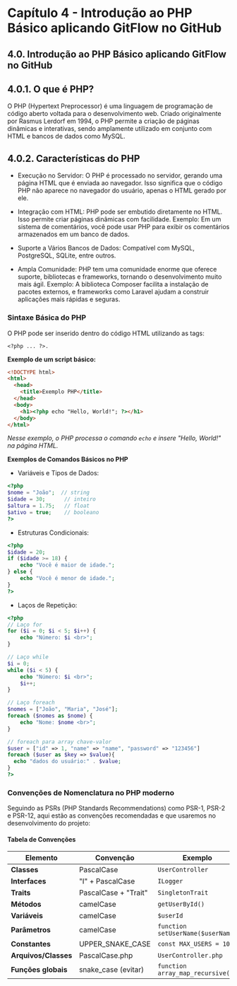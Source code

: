 # Capítulo 4 - Introdução ao PHP Básico aplicando GitFlow no GitHub

## 4.0. Introdução ao PHP Básico aplicando GitFlow no GitHub

## 4.0.1. O que é PHP?

O PHP (Hypertext Preprocessor) é uma linguagem de programação de código aberto voltada para o desenvolvimento web. Criado originalmente por Rasmus Lerdorf em 1994, o PHP permite a criação de páginas dinâmicas e interativas, sendo amplamente utilizado em conjunto com HTML e bancos de dados como MySQL.

## 4.0.2. Características do PHP

- Execução no Servidor: O PHP é processado no servidor, gerando uma página HTML que é enviada ao navegador. Isso significa que o código PHP não aparece no navegador do usuário, apenas o HTML gerado por ele.

- Integração com HTML: PHP pode ser embutido diretamente no HTML. Isso permite criar páginas dinâmicas com facilidade. Exemplo: Em um sistema de comentários, você pode usar PHP para exibir os comentários armazenados em um banco de dados.

- Suporte a Vários Bancos de Dados: Compatível com MySQL, PostgreSQL, SQLite, entre outros.

- Ampla Comunidade: PHP tem uma comunidade enorme que oferece suporte, bibliotecas e frameworks, tornando o desenvolvimento muito mais ágil.
  Exemplo: A biblioteca Composer facilita a instalação de pacotes externos, e frameworks como Laravel ajudam a construir aplicações mais rápidas e seguras.

### Sintaxe Básica do PHP

O PHP pode ser inserido dentro do código HTML utilizando as tags:

```
<?php ... ?>.
```

**Exemplo de um script básico:**

```html
<!DOCTYPE html>
<html>
  <head>
    <title>Exemplo PHP</title>
  </head>
  <body>
    <h1><?php echo "Hello, World!"; ?></h1>
  </body>
</html>
```

_Nesse exemplo, o PHP processa o comando `echo` e insere "Hello, World!" na página HTML._

**Exemplos de Comandos Básicos no PHP**

- Variáveis e Tipos de Dados:

```php
<?php
$nome = "João";  // string
$idade = 30;      // inteiro
$altura = 1.75;   // float
$ativo = true;    // booleano
?>
```

- Estruturas Condicionais:

```php
<?php
$idade = 20;
if ($idade >= 18) {
    echo "Você é maior de idade.";
} else {
    echo "Você é menor de idade.";
}
?>
```

- Laços de Repetição:

```php
<?php
// Laço for
for ($i = 0; $i < 5; $i++) {
    echo "Número: $i <br>";
}

// Laço while
$i = 0;
while ($i < 5) {
    echo "Número: $i <br>";
    $i++;
}

// Laço foreach
$nomes = ["João", "Maria", "José"];
foreach ($nomes as $nome) {
    echo "Nome: $nome <br>";
}

// foreach para array chave-valor
$user = ["id" => 1, "name" => "name", "password" => "123456"]
foreach ($user as $key => $value){
  echo "dados do usuário:" . $value;
}
?>

```

### Convenções de Nomenclatura no PHP moderno 

Seguindo as PSRs (PHP Standards Recommendations) como PSR-1, PSR-2 e PSR-12, aqui estão as convenções recomendadas e que usaremos no desenvolvimento do projeto:

#### **Tabela de Convenções**

| Elemento | Convenção | Exemplo |
|----------|-----------|---------|
| **Classes** | PascalCase | `UserController` |
| **Interfaces** | "I" + PascalCase | `ILogger` |
| **Traits** | PascalCase + "Trait" | `SingletonTrait` |
| **Métodos** | camelCase | `getUserById()` |
| **Variáveis** | camelCase | `$userId` |
| **Parâmetros** | camelCase | `function setUserName($userName)` |
| **Constantes** | UPPER_SNAKE_CASE | `const MAX_USERS = 100;` |
| **Arquivos/Classes** | PascalCase.php | `UserController.php` |
| **Funções globais** | snake_case (evitar) | `function array_map_recursive()` |
